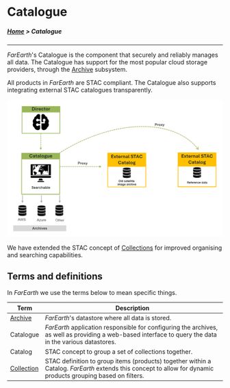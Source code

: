 # Catalogue 

##### [Home](../README.md) > Catalogue
---

*FarEarth*'s Catalogue is the component that securely and reliably manages all data. The Catalogue has support for the most popular cloud storage providers, through the [Archive](archives/archives.md) subsystem.

All products in *FarEarth* are STAC compliant. The Catalogue also supports integrating external STAC catalogues transparently.

![Catalogue diagram](catalogue.png "FarEarth Catalogue Diagram")

We have extended the STAC concept of [Collections](collections/collections.md) for improved organising and searching capabilities.

## Terms and definitions

In *FarEarth* we use the terms below to mean specific things.

| Term | Description |
|------|-------------|
| [Archive](archives/archives.md) | *FarEarth*'s datastore where all data is stored. |
| Catalogue | *FarEarth* application responsible for configuring the archives, as well as providing a web-based interface to query the data in the various datastores. |
| Catalog | STAC concept to group a set of collections together. |
| [Collection](collections/collections.md) | STAC definition to group items (products) together within a Catalog. *FarEarth* extends this concept to allow for dynamic products grouping based on filters. |

